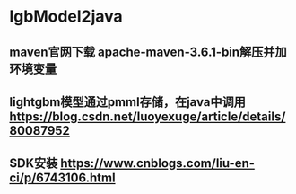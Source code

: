 # lgbModel2java

## maven官网下载 apache-maven-3.6.1-bin解压并加环境变量

## lightgbm模型通过pmml存储，在java中调用 https://blog.csdn.net/luoyexuge/article/details/80087952
## SDK安装 https://www.cnblogs.com/liu-en-ci/p/6743106.html
